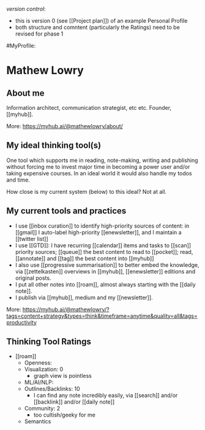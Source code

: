 *version control*: 

* this is version 0 (see [[Project plan]]) of an example Personal Profile
* both structure and comntent (particularly the Ratings) need to be revised for phase 1

#MyProfile: 
# Mathew Lowry
## About me
Information architect, communication strategist, etc etc. Founder, [[myhub]].

More: https://myhub.ai/@mathewlowry/about/

## My ideal thinking tool(s) 

One tool which supports me in reading, note-making, writing and publishing without forcing me to invest major time in becoming a power user and/or taking expensive courses. In an ideal world it would also handle my todos and time.

How close is my current system (below) to this ideal? Not at all.

## My current tools and practices

* I use  [[inbox curation]] to identify high-priority sources of content: in [[gmail]] I auto-label high-priority [[enewsletter]], and I maintain a [[twitter list]]
* I use [[GTD]]: I have recurring [[calendar]] items and tasks to [[scan]] priority sources; [[queue]] the best content to read to [[pocket]]; read, [[annotate]] and [[tag]] the best content into [[myhub]]
* I also use [[progressive summarisation]] to better embed the knowledge,  via [[zettelkasten]] overviews in [[myhub]], [[enewsletter]] editions and original posts.
* I put all other notes into [[roam]], almost always starting with the [[daily note]].
* I publish via [[myhub]], medium and my [[newsletter]].

More: https://myhub.ai/@mathewlowry/?tags=content+strategy&types=think&timeframe=anytime&quality=all&tags=productivity

## Thinking Tool Ratings
* [[roam]] 
	* Openness: 
	* Visualization: 0
		* graph view is pointless
	* ML/AI/NLP: 
	* Outlines/Backlinks: 10
		* I can find any note incredibly easily, via [[search]] and/or [[backlink]] and/or [[daily note]]
	* Community: 2
		* too cultish/geeky for me
	* Semantics



